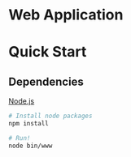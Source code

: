 # Web Application

# Quick Start

## Dependencies
[Node.js](https://nodejs.org/en/)

```sh
# Install node packages
npm install

# Run!
node bin/www
```